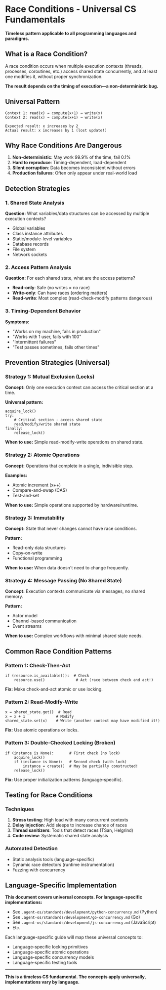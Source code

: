 # Race Conditions - Universal CS Fundamentals

**Timeless pattern applicable to all programming languages and paradigms.**

## What is a Race Condition?

A race condition occurs when multiple execution contexts (threads, processes, coroutines, etc.) access shared state concurrently, and at least one modifies it, without proper synchronization.

**The result depends on the timing of execution—a non-deterministic bug.**

## Universal Pattern

```
Context 1: read(x) → compute(x+1) → write(x)
Context 2: read(x) → compute(x+1) → write(x)

Expected result: x increases by 2
Actual result: x increases by 1 (lost update!)
```

## Why Race Conditions Are Dangerous

1. **Non-deterministic**: May work 99.9% of the time, fail 0.1%
2. **Hard to reproduce**: Timing-dependent, load-dependent
3. **Silent corruption**: Data becomes inconsistent without errors
4. **Production failures**: Often only appear under real-world load

## Detection Strategies

### 1. Shared State Analysis
**Question:** What variables/data structures can be accessed by multiple execution contexts?

- Global variables
- Class instance attributes
- Static/module-level variables
- Database records
- File system
- Network sockets

### 2. Access Pattern Analysis
**Question:** For each shared state, what are the access patterns?

- **Read-only**: Safe (no writes = no race)
- **Write-only**: Can have races (ordering matters)
- **Read-write**: Most complex (read-check-modify patterns dangerous)

### 3. Timing-Dependent Behavior
**Symptoms:**
- "Works on my machine, fails in production"
- "Works with 1 user, fails with 100"
- "Intermittent failures"
- "Test passes sometimes, fails other times"

## Prevention Strategies (Universal)

### Strategy 1: Mutual Exclusion (Locks)
**Concept:** Only one execution context can access the critical section at a time.

**Universal pattern:**
```
acquire_lock()
try:
    # Critical section - access shared state
    read/modify/write shared state
finally:
    release_lock()
```

**When to use:** Simple read-modify-write operations on shared state.

### Strategy 2: Atomic Operations
**Concept:** Operations that complete in a single, indivisible step.

**Examples:**
- Atomic increment (x++)
- Compare-and-swap (CAS)
- Test-and-set

**When to use:** Simple operations supported by hardware/runtime.

### Strategy 3: Immutability
**Concept:** State that never changes cannot have race conditions.

**Pattern:**
- Read-only data structures
- Copy-on-write
- Functional programming

**When to use:** When data doesn't need to change frequently.

### Strategy 4: Message Passing (No Shared State)
**Concept:** Execution contexts communicate via messages, no shared memory.

**Pattern:**
- Actor model
- Channel-based communication
- Event streams

**When to use:** Complex workflows with minimal shared state needs.

## Common Race Condition Patterns

### Pattern 1: Check-Then-Act
```
if (resource.is_available()):  # Check
    resource.use()              # Act (race between check and act!)
```

**Fix:** Make check-and-act atomic or use locking.

### Pattern 2: Read-Modify-Write
```
x = shared_state.get()  # Read
x = x + 1              # Modify
shared_state.set(x)    # Write (another context may have modified it!)
```

**Fix:** Use atomic operations or locks.

### Pattern 3: Double-Checked Locking (Broken)
```
if (instance is None):       # First check (no lock)
    acquire_lock()
    if (instance is None):   # Second check (with lock)
        instance = create()  # May be partially constructed!
    release_lock()
```

**Fix:** Use proper initialization patterns (language-specific).

## Testing for Race Conditions

### Techniques
1. **Stress testing**: High load with many concurrent contexts
2. **Delay injection**: Add sleeps to increase chance of races
3. **Thread sanitizers**: Tools that detect races (TSan, Helgrind)
4. **Code review**: Systematic shared state analysis

### Automated Detection
- Static analysis tools (language-specific)
- Dynamic race detectors (runtime instrumentation)
- Fuzzing with concurrency

## Language-Specific Implementation

**This document covers universal concepts. For language-specific implementations:**
- See `.agent-os/standards/development/python-concurrency.md` (Python)
- See `.agent-os/standards/development/go-concurrency.md` (Go)
- See `.agent-os/standards/development/js-concurrency.md` (JavaScript)
- Etc.

Each language-specific guide will map these universal concepts to:
- Language-specific locking primitives
- Language-specific atomic operations
- Language-specific concurrency models
- Language-specific testing tools

---

**This is a timeless CS fundamental. The concepts apply universally, implementations vary by language.**
